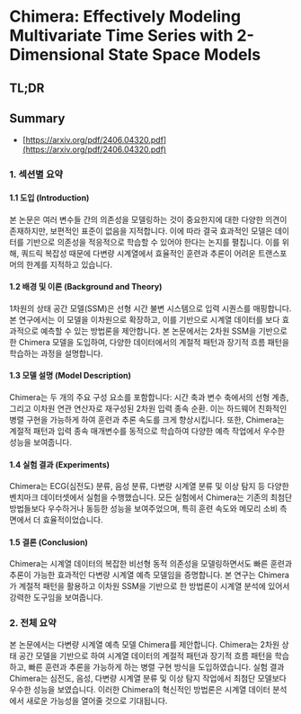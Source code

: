 # Chimera: Effectively Modeling Multivariate Time Series with 2-Dimensional State Space Models
## TL;DR
## Summary
- [https://arxiv.org/pdf/2406.04320.pdf](https://arxiv.org/pdf/2406.04320.pdf)

### 1. 섹션별 요약

#### 1.1 도입 (Introduction)
본 논문은 여러 변수들 간의 의존성을 모델링하는 것이 중요한지에 대한 다양한 의견이 존재하지만, 보편적인 표준이 없음을 지적합니다. 이에 따라 결국 효과적인 모델은 데이터를 기반으로 의존성을 적응적으로 학습할 수 있어야 한다는 논지를 펼칩니다. 이를 위해, 쿼드릭 복잡성 때문에 다변량 시계열에서 효율적인 훈련과 추론이 어려운 트랜스포머의 한계를 지적하고 있습니다.

#### 1.2 배경 및 이론 (Background and Theory)
1차원의 상태 공간 모델(SSM)은 선형 시간 불변 시스템으로 입력 시퀀스를 매핑합니다. 본 연구에서는 이 모델을 이차원으로 확장하고, 이를 기반으로 시계열 데이터를 보다 효과적으로 예측할 수 있는 방법론을 제안합니다. 본 논문에서는 2차원 SSM을 기반으로 한 Chimera 모델을 도입하여, 다양한 데이터에서의 계절적 패턴과 장기적 흐름 패턴을 학습하는 과정을 설명합니다.

#### 1.3 모델 설명 (Model Description)
Chimera는 두 개의 주요 구성 요소를 포함합니다: 시간 축과 변수 축에서의 선형 계층, 그리고 이차원 연관 연산자로 재구성된 2차원 입력 종속 순환. 이는 하드웨어 친화적인 병렬 구현을 가능하게 하여 훈련과 추론 속도를 크게 향상시킵니다. 또한, Chimera는 계절적 패턴과 입력 종속 매개변수를 동적으로 학습하여 다양한 예측 작업에서 우수한 성능을 보여줍니다.

#### 1.4 실험 결과 (Experiments)
Chimera는 ECG(심전도) 분류, 음성 분류, 다변량 시계열 분류 및 이상 탐지 등 다양한 벤치마크 데이터셋에서 실험을 수행했습니다. 모든 실험에서 Chimera는 기존의 최첨단 방법들보다 우수하거나 동등한 성능을 보여주었으며, 특히 훈련 속도와 메모리 소비 측면에서 더 효율적이었습니다.

#### 1.5 결론 (Conclusion)
Chimera는 시계열 데이터의 복잡한 비선형 동적 의존성을 모델링하면서도 빠른 훈련과 추론이 가능한 효과적인 다변량 시계열 예측 모델임을 증명합니다. 본 연구는 Chimera가 계절적 패턴을 활용하고 이차원 SSM을 기반으로 한 방법론이 시계열 분석에 있어서 강력한 도구임을 보여줍니다.

### 2. 전체 요약
본 논문에서는 다변량 시계열 예측 모델 Chimera를 제안합니다. Chimera는 2차원 상태 공간 모델을 기반으로 하여 시계열 데이터의 계절적 패턴과 장기적 흐름 패턴을 학습하고, 빠른 훈련과 추론을 가능하게 하는 병렬 구현 방식을 도입하였습니다. 실험 결과 Chimera는 심전도, 음성, 다변량 시계열 분류 및 이상 탐지 작업에서 최첨단 모델보다 우수한 성능을 보였습니다. 이러한 Chimera의 혁신적인 방법론은 시계열 데이터 분석에서 새로운 가능성을 열어줄 것으로 기대됩니다.